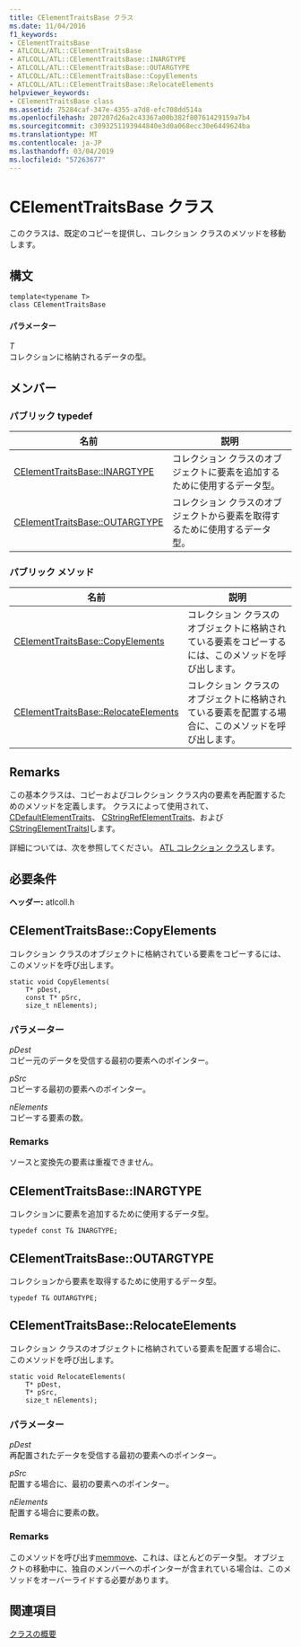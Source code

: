 ```yaml
---
title: CElementTraitsBase クラス
ms.date: 11/04/2016
f1_keywords:
- CElementTraitsBase
- ATLCOLL/ATL::CElementTraitsBase
- ATLCOLL/ATL::CElementTraitsBase::INARGTYPE
- ATLCOLL/ATL::CElementTraitsBase::OUTARGTYPE
- ATLCOLL/ATL::CElementTraitsBase::CopyElements
- ATLCOLL/ATL::CElementTraitsBase::RelocateElements
helpviewer_keywords:
- CElementTraitsBase class
ms.assetid: 75284caf-347e-4355-a7d8-efc708dd514a
ms.openlocfilehash: 207207d26a2c43367a00b382f80761429159a7b4
ms.sourcegitcommit: c3093251193944840e3d0a068ecc30e6449624ba
ms.translationtype: MT
ms.contentlocale: ja-JP
ms.lasthandoff: 03/04/2019
ms.locfileid: "57263677"
---
```

# <a name="celementtraitsbase-class"></a>CElementTraitsBase クラス

このクラスは、既定のコピーを提供し、コレクション クラスのメソッドを移動します。

## <a name="syntax"></a>構文

```
template<typename T>
class CElementTraitsBase
```

#### <a name="parameters"></a>パラメーター

*T*<br/>
コレクションに格納されるデータの型。

## <a name="members"></a>メンバー

### <a name="public-typedefs"></a>パブリック typedef

|名前|説明|
|----------|-----------------|
|[CElementTraitsBase::INARGTYPE](#inargtype)|コレクション クラスのオブジェクトに要素を追加するために使用するデータ型。|
|[CElementTraitsBase::OUTARGTYPE](#outargtype)|コレクション クラスのオブジェクトから要素を取得するために使用するデータ型。|

### <a name="public-methods"></a>パブリック メソッド

|名前|説明|
|----------|-----------------|
|[CElementTraitsBase::CopyElements](#copyelements)|コレクション クラスのオブジェクトに格納されている要素をコピーするには、このメソッドを呼び出します。|
|[CElementTraitsBase::RelocateElements](#relocateelements)|コレクション クラスのオブジェクトに格納されている要素を配置する場合に、このメソッドを呼び出します。|

## <a name="remarks"></a>Remarks

この基本クラスは、コピーおよびコレクション クラス内の要素を再配置するためのメソッドを定義します。 クラスによって使用されて、 [CDefaultElementTraits](../../atl/reference/cdefaultelementtraits-class.md)、 [CStringRefElementTraits](../../atl/reference/cstringrefelementtraits-class.md)、および[CStringElementTraitsI](../../atl/reference/cstringelementtraitsi-class.md)します。

詳細については、次を参照してください。 [ATL コレクション クラス](../../atl/atl-collection-classes.md)します。

## <a name="requirements"></a>必要条件

**ヘッダー:** atlcoll.h

##  <a name="copyelements"></a>  CElementTraitsBase::CopyElements

コレクション クラスのオブジェクトに格納されている要素をコピーするには、このメソッドを呼び出します。

```
static void CopyElements(
    T* pDest,
    const T* pSrc,
    size_t nElements);
```

### <a name="parameters"></a>パラメーター

*pDest*<br/>
コピー元のデータを受信する最初の要素へのポインター。

*pSrc*<br/>
コピーする最初の要素へのポインター。

*nElements*<br/>
コピーする要素の数。

### <a name="remarks"></a>Remarks

ソースと変換先の要素は重複できません。

##  <a name="inargtype"></a>  CElementTraitsBase::INARGTYPE

コレクションに要素を追加するために使用するデータ型。

```
typedef const T& INARGTYPE;
```

##  <a name="outargtype"></a>  CElementTraitsBase::OUTARGTYPE

コレクションから要素を取得するために使用するデータ型。

```
typedef T& OUTARGTYPE;
```

##  <a name="relocateelements"></a>  CElementTraitsBase::RelocateElements

コレクション クラスのオブジェクトに格納されている要素を配置する場合に、このメソッドを呼び出します。

```
static void RelocateElements(
    T* pDest,
    T* pSrc,
    size_t nElements);
```

### <a name="parameters"></a>パラメーター

*pDest*<br/>
再配置されたデータを受信する最初の要素へのポインター。

*pSrc*<br/>
配置する場合に、最初の要素へのポインター。

*nElements*<br/>
配置する場合に要素の数。

### <a name="remarks"></a>Remarks

このメソッドを呼び出す[memmove](../../c-runtime-library/reference/memmove-wmemmove.md)、これは、ほとんどのデータ型。 オブジェクトの移動中に、独自のメンバーへのポインターが含まれている場合は、このメソッドをオーバーライドする必要があります。

## <a name="see-also"></a>関連項目

[クラスの概要](../../atl/atl-class-overview.md)

